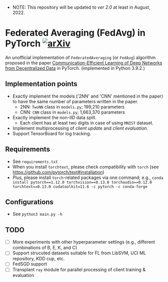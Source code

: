 * NOTE: This repository will be updated to *ver 2.0* at least in August, 2022.
# Federated Averaging (FedAvg) in PyTorch [![arXiv](https://img.shields.io/badge/arXiv-1602.05629-f9f107.svg)](https://arxiv.org/abs/1602.05629)

An unofficial implementation of `FederatedAveraging` (or `FedAvg`) algorithm proposed in the paper [Communication-Efficient Learning of Deep Networks from Decentralized Data](https://arxiv.org/abs/1602.05629) in PyTorch. (implemented in Python 3.9.2.)

## Implementation points
* Exactly implement the models ('2NN' and 'CNN' mentioned in the paper) to have the same number of parameters written in the paper.
  * 2NN: `TwoNN` class in `models.py`; 199,210 parameters
  * CNN: `CNN` class in `models.py`; 1,663,370 parameters
* Exactly implement the non-IID data split.
  * Each client has at least two digits in case of using `MNIST` dataset.
* Implement multiprocessing of _client update_ and _client evaluation_.
* Support TensorBoard for log tracking.

## Requirements
* See `requirements.txt`
* When you install `torchtext`, please check compatibility with `torch` (see https://github.com/pytorch/text#installation)
* Plus, please install `torch`-related packages  via one command; e.g., `conda install pytorch==1.12.0 torchvision==0.13.0 torchaudio==0.12.0 torchtext==0.13.0 cudatoolkit=11.6 -c pytorch -c conda-forge`

## Configurations
* See `python3 main.py -h`

## TODO
- [ ] More experiments with other hyperparameter settings (e.g., different combinations of B, E, K, and C)
- [ ] Support strucuted datasets suitable for FL from LibSVM, UCI ML repository, KDD cup, etc.
- [ ] FedSGD support
- [ ] Transplant `ray` module for parallel processing of client training & evaluation